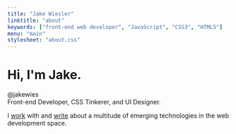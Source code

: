 ```yaml
---
title: "Jake Wiesler"
linktitle: "about"
keywords: ["front-end web developer", "JavaScript", "CSS3", "HTML5"]
menu: "main"
stylesheet: "about.css"
---
```


<div class="splash__header">
  <h1>Hi, I'm Jake<span class="fancy">.</span></h1>
  <span class="handle">@jakewies</span>
</div>

<div class="splash__skills">
  <span>Front-end Developer,</span>
  <span>CSS Tinkerer, and</span>
  <span>UI Designer.</span>
</div>

<p>I <a href="/work" class="fancy">work</a> with and <a href="/blog" class="fancy">write</a> about a multitude of emerging technologies in the web development space.</p>